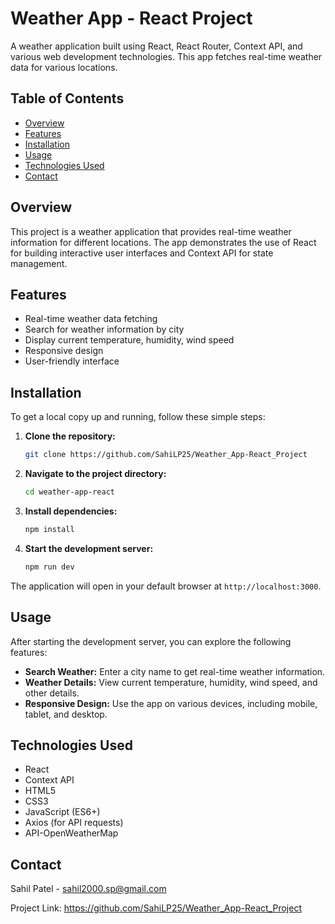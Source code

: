 # Weather App - React Project

A weather application built using React, React Router, Context API, and various web development technologies. This app fetches real-time weather data for various locations.

## Table of Contents

- [Overview](#overview)
- [Features](#features)
- [Installation](#installation)
- [Usage](#usage)
- [Technologies Used](#technologies-used)
- [Contact](#contact)

## Overview

This project is a weather application that provides real-time weather information for different locations. The app demonstrates the use of React for building interactive user interfaces and Context API for state management.

## Features

- Real-time weather data fetching
- Search for weather information by city
- Display current temperature, humidity, wind speed
- Responsive design
- User-friendly interface

## Installation

To get a local copy up and running, follow these simple steps:

1. **Clone the repository:**
    ```bash
    git clone https://github.com/SahiLP25/Weather_App-React_Project
2. **Navigate to the project directory:**
    ```bash
    cd weather-app-react
    ```
3. **Install dependencies:**
    ```bash
    npm install
    ```
4. **Start the development server:**
    ```bash
    npm run dev
    ```

The application will open in your default browser at `http://localhost:3000`.

## Usage

After starting the development server, you can explore the following features:

- **Search Weather:** Enter a city name to get real-time weather information.
- **Weather Details:** View current temperature, humidity, wind speed, and other details.
- **Responsive Design:** Use the app on various devices, including mobile, tablet, and desktop.

## Technologies Used

- React
- Context API
- HTML5
- CSS3
- JavaScript (ES6+)
- Axios (for API requests)
- API-OpenWeatherMap



## Contact

Sahil Patel - sahil2000.sp@gmail.com

Project Link: https://github.com/SahiLP25/Weather_App-React_Project
